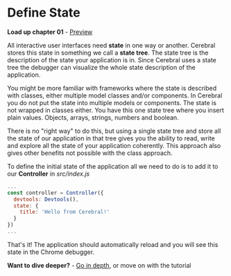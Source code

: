 # Define State

**Load up chapter 01** - [Preview](01)

All interactive user interfaces need **state** in one way or another. Cerebral stores this state in something we call a **state tree**. The state tree is the description of the state your application is in. Since Cerebral uses a state tree the debugger can visualize the whole state description of the application.

You might be more familiar with frameworks where the state is described with classes, either multiple model classes and/or components. In Cerebral you do not put the state into multiple models or components. The state is not wrapped in classes either. You have this one state tree where you insert plain values. Objects, arrays, strings, numbers and boolean.

There is no "right way" to do this, but using a single state tree and store all the state of our application in that tree gives you the ability to read, write and explore all the state of your application coherently. This approach also gives other benefits not possible with the class approach.

To define the initial state of the application all we need to do is to add it to our **Controller** in *src/index.js*

```js
...
const controller = Controller({
  devtools: Devtools(),
  state: {
    title: 'Hello from Cerebral!'
  }
})
...
```

That's it! The application should automatically reload and you will see this state in the Chrome debugger.


**Want to dive deeper?** - [Go in depth](../in_depth/state.md), or move on with the tutorial
